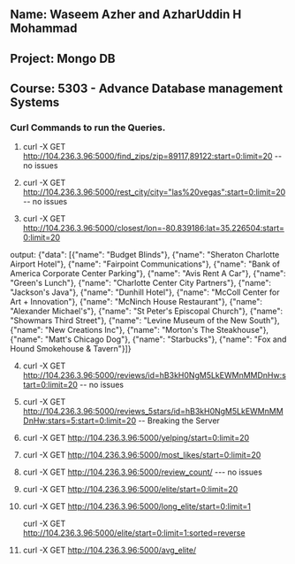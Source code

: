 

## Name: Waseem Azher and AzharUddin H Mohammad
## Project: Mongo DB
## Course: 5303 - Advance Database management Systems

### Curl Commands to run the Queries.

1) curl -X GET http://104.236.3.96:5000/find_zips/zip=89117,89122:start=0:limit=20   -- no issues

2) curl -X GET http://104.236.3.96:5000/rest_city/city="las%20vegas":start=0:limit=20  -- no issues

3) curl -X GET http://104.236.3.96:5000/closest/lon=-80.839186:lat=35.226504:start=0:limit=20

  output:
  {"data": [{"name": "Budget Blinds"}, {"name": "Sheraton Charlotte Airport Hotel"}, {"name": "Fairpoint Communications"},
  {"name": "Bank of America Corporate Center Parking"}, {"name": "Avis Rent A Car"}, {"name": "Green's Lunch"}, 
  {"name": "Charlotte Center City Partners"}, {"name": "Jackson's Java"}, {"name": "Dunhill Hotel"}, 
  {"name": "McColl Center for Art + Innovation"}, {"name": "McNinch House Restaurant"}, {"name": "Alexander Michael's"}, 
  {"name": "St Peter's Episcopal Church"}, {"name": "Showmars Third Street"}, {"name": "Levine Museum of the New South"}, 
  {"name": "New Creations Inc"}, {"name": "Morton's The Steakhouse"}, {"name": "Matt's Chicago Dog"}, {"name": "Starbucks"}, 
  {"name": "Fox and Hound Smokehouse & Tavern"}]}


4) curl -X GET http://104.236.3.96:5000/reviews/id=hB3kH0NgM5LkEWMnMMDnHw:start=0:limit=20   -- no issues

5) curl -X GET http://104.236.3.96:5000/reviews_5stars/id=hB3kH0NgM5LkEWMnMMDnHw:stars=5:start=0:limit=20  -- Breaking the Server

6) curl -X GET http://104.236.3.96:5000/yelping/start=0:limit=20

7) curl -X GET http://104.236.3.96:5000/most_likes/start=0:limit=20

8) curl -X GET http://104.236.3.96:5000/review_count/   --- no issues

9) curl -X GET http://104.236.3.96:5000/elite/start=0:limit=20

10) curl -X GET http://104.236.3.96:5000/long_elite/start=0:limit=1

    curl -X GET http://104.236.3.96:5000/elite/start=0:limit=1:sorted=reverse
   
11) curl -X GET http://104.236.3.96:5000/avg_elite/



